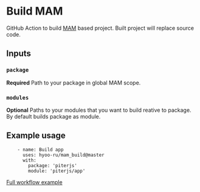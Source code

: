 # Build MAM

GitHub Action to build [MAM](https://github.com/eigenmethod/mam) based project. Built project will replace source code.

## Inputs

### `package`

**Required** Path to your package in global MAM scope.

### `modules`

**Optional** Paths to your modules that you want to build reative to package. By default builds package as module.

## Example usage

```
    - name: Build app
      uses: hyoo-ru/mam_build@master
      with:
        package: 'piterjs'
        module: 'piterjs/app'
```

[Full workflow example](https://github.com/hyoo-ru/piterjs.org/blob/master/.github/workflows/deploy.yml)
